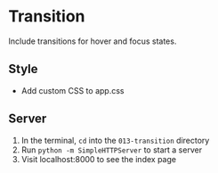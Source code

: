 # Transition
Include transitions for hover and focus states.

## Style
* Add custom CSS to app.css

## Server
1. In the terminal, `cd` into the `013-transition` directory
1. Run `python -m SimpleHTTPServer` to start a server
1. Visit localhost:8000 to see the index page
